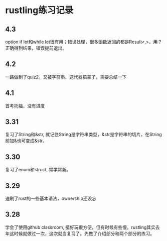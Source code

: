 # rustling练习记录
## 4.3
option if let和while let很有用；错误处理，很多函数返回的都是Result<,>，用？正确得到结果，错误提前退出。
## 4.2
一路做到了quiz2，又被字符串、迭代器搞蒙了。需要总结一下
## 4.1
首考托福，没有进度
## 3.31
复习了String和&str, 就记住String是字符串类型，&str是字符串的切片，在String前加&也可变成&str。
## 3.30
复习了enum和struct, 常学常新。
## 3.29
速刷了rust的一些基本语法，ownership还没忘
## 3.28
学会了使用github classroom, 挺好玩很方便，但有时候有些慢。rustling其实去年这时候就做过一次，这次就当复习了。先做了介绍部分和两个部分的练习。

